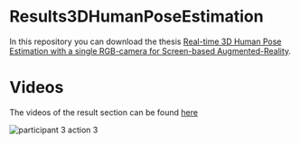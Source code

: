 # Results3DHumanPoseEstimation

In this repository you can download the thesis [Real-time 3D Human Pose Estimation with a single RGB-camera for Screen-based Augmented-Reality](Masterthesis_3DHumanPose_TobiasCzempiel_small.pdf).


# Videos

The videos of the result section can be found [here](https://tobiascz.github.io/Results3DHumanPoseEstimation/)

![participant 3 action 3](figures/Gif_P3A3.gif)








